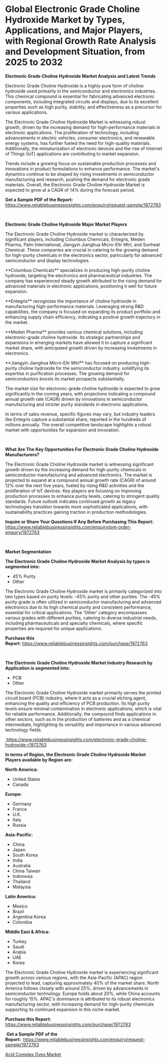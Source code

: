 <p><h1>Global Electronic Grade Choline Hydroxide Market by Types, Applications, and Major Players, with Regional Growth Rate Analysis and Development Situation, from 2025 to 2032</h1></p><p><strong>Electronic Grade Choline Hydroxide Market Analysis and Latest Trends</strong></p>
<p><p>Electronic Grade Choline Hydroxide is a highly pure form of choline hydroxide used primarily in the semiconductor and electronics industries. This chemical compound is essential for fabricating advanced electronic components, including integrated circuits and displays, due to its excellent properties such as high purity, stability, and effectiveness as a precursor for various applications.</p><p>The Electronic Grade Choline Hydroxide Market is witnessing robust growth, driven by the increasing demand for high-performance materials in electronic applications. The proliferation of technology, including advancements in electric vehicles, consumer electronics, and renewable energy systems, has further fueled the need for high-quality materials. Additionally, the miniaturization of electronic devices and the rise of Internet of Things (IoT) applications are contributing to market expansion.</p><p>Trends include a growing focus on sustainable production processes and innovations in product formulations to enhance performance. The market's dynamics continue to be shaped by rising investments in semiconductor manufacturing and research, pushing the demand for electronic grade materials. Overall, the Electronic Grade Choline Hydroxide Market is expected to grow at a CAGR of 14% during the forecast period.</p></p>
<p><strong>Get a Sample PDF of the Report:&nbsp;</strong> <a href="https://www.reliablebusinessinsights.com/enquiry/request-sample/1972763?utm_campaign=2735&utm_medium=2&utm_source=Github&utm_content=ia&utm_term=03042025&utm_id=electronic-grade-choline-hydroxide">https://www.reliablebusinessinsights.com/enquiry/request-sample/1972763</a></p>
<p>&nbsp;</p>
<p><strong>Electronic Grade Choline Hydroxide Major Market Players</strong></p>
<p><p>The Electronic Grade Choline Hydroxide market is characterized by significant players, including Columbus Chemicals, Entegris, Meden Pharma, Palm International, Jiangyin Jianghua Micro-Eltr Mtrl, and Sunheat Chemical. These companies are crucial in catering to the growing demand for high-purity chemicals in the electronics sector, particularly for advanced semiconductor and display technologies.</p><p>**Columbus Chemicals** specializes in producing high-purity choline hydroxide, targeting the electronics and pharmaceutical industries. The company has experienced steady growth attributed to the rising demand for advanced materials in electronic applications, positioning it well for future expansion.</p><p>**Entegris** recognizes the importance of choline hydroxide in manufacturing high-performance materials. Leveraging strong R&D capabilities, the company is focused on expanding its product portfolio and enhancing supply chain efficiency, indicating a positive growth trajectory in the market.</p><p>**Meden Pharma** provides various chemical solutions, including electronic-grade choline hydroxide. Its strategic partnerships and expansions in emerging markets have allowed it to capture a significant market share, with anticipated growth driven by increasing investments in electronics.</p><p>**Jiangyin Jianghua Micro-Eltr Mtrl** has focused on producing high-purity choline hydroxide for the semiconductor industry, solidifying its expertise in purification processes. The growing demand for semiconductors boosts its market prospects substantially.</p><p>The market size for electronic-grade choline hydroxide is expected to grow significantly in the coming years, with projections indicating a compound annual growth rate (CAGR) driven by innovations in semiconductor manufacturing and stricter purity standards in electronic applications.</p><p>In terms of sales revenue, specific figures may vary, but industry leaders like Entegris capture a substantial share, reported in the hundreds of millions annually. The overall competitive landscape highlights a robust market with opportunities for expansion and innovation.</p></p>
<p>&nbsp;</p>
<p><strong>What Are The Key Opportunities For Electronic Grade Choline Hydroxide Manufacturers?</strong></p>
<p><p>The Electronic Grade Choline Hydroxide market is witnessing significant growth driven by the increasing demand for high-purity chemicals in semiconductor manufacturing and advanced electronics. The market is projected to expand at a compound annual growth rate (CAGR) of around 12% over the next five years, fueled by rising R&D activities and the proliferation of IoT devices. Key players are focusing on improving production processes to enhance purity levels, catering to stringent quality standards. Future outlook indicates continued growth as legacy technologies transition towards more sophisticated applications, with sustainability practices gaining traction in production methodologies.</p></p>
<p><strong>Inquire or Share Your Questions If Any Before Purchasing This Report:</strong> <a href="https://www.reliablebusinessinsights.com/enquiry/pre-order-enquiry/1972763?utm_campaign=2735&utm_medium=2&utm_source=Github&utm_content=ia&utm_term=03042025&utm_id=electronic-grade-choline-hydroxide">https://www.reliablebusinessinsights.com/enquiry/pre-order-enquiry/1972763</a></p>
<p>&nbsp;</p>
<p><strong>Market Segmentation</strong></p>
<p><strong>The Electronic Grade Choline Hydroxide Market Analysis by types is segmented into:</strong></p>
<p><ul><li>45% Purity</li><li>Other</li></ul></p>
<p><p>The Electronic Grade Choline Hydroxide market is primarily categorized into two types based on purity levels: -45% purity and other purities. The -45% purity grade is often utilized in semiconductor manufacturing and advanced electronics due to its high chemical purity and consistent performance, essential for critical applications. The 'Other' category encompasses various grades with different purities, catering to diverse industrial needs, including pharmaceuticals and specialty chemicals, where specific properties are required for unique applications.</p></p>
<p><strong>Purchase this Report:&nbsp;</strong><a href="https://www.reliablebusinessinsights.com/purchase/1972763?utm_campaign=2735&utm_medium=2&utm_source=Github&utm_content=ia&utm_term=03042025&utm_id=electronic-grade-choline-hydroxide">https://www.reliablebusinessinsights.com/purchase/1972763</a></p>
<p>&nbsp;</p>
<p><strong>The Electronic Grade Choline Hydroxide Market Industry Research by Application is segmented into:</strong></p>
<p><ul><li>PCB</li><li>Other</li></ul></p>
<p><p>The Electronic Grade Choline Hydroxide market primarily serves the printed circuit board (PCB) industry, where it acts as a crucial etching agent, enhancing the quality and efficiency of PCB production. Its high purity levels ensure minimal contamination in electronic applications, which is vital for reliable performance. Additionally, the compound finds applications in other sectors, such as in the production of batteries and as a chemical intermediate, highlighting its versatility and importance in various advanced technology fields.</p></p>
<p><a href="https://www.reliablebusinessinsights.com/electronic-grade-choline-hydroxide-r1972763?utm_campaign=2735&utm_medium=2&utm_source=Github&utm_content=ia&utm_term=03042025&utm_id=electronic-grade-choline-hydroxide">&nbsp;https://www.reliablebusinessinsights.com/electronic-grade-choline-hydroxide-r1972763</a></p>
<p><strong>In terms of Region, the Electronic Grade Choline Hydroxide Market Players available by Region are:</strong></p>
<p>
    <p> <strong> North America: </strong>
        <ul>
            <li>United States</li>
            <li>Canada</li>
        </ul>
        </p> 
    <p> <strong> Europe: </strong>
        <ul>
            <li>Germany</li>
            <li>France</li>
            <li>U.K.</li>
            <li>Italy</li>
            <li>Russia</li>
        </ul>
        </p> 
    <p> <strong> Asia-Pacific: </strong>
        <ul>
            <li>China</li>
            <li>Japan</li>
            <li>South Korea</li>
            <li>India</li>
            <li>Australia</li>
            <li>China Taiwan</li>
            <li>Indonesia</li>
            <li>Thailand</li>
            <li>Malaysia</li>
        </ul>
        </p> 
    <p> <strong> Latin America: </strong>
        <ul>
            <li>Mexico</li>
            <li>Brazil</li>
            <li>Argentina Korea</li>
            <li>Colombia</li>
        </ul>
        </p> 
    <p> <strong> Middle East & Africa: </strong>
        <ul>
            <li>Turkey</li>
            <li>Saudi</li>
            <li>Arabia</li>
            <li>UAE</li>
            <li>Korea</li>
        </ul>
    </p>
    </p>
<p><p>The Electronic Grade Choline Hydroxide market is experiencing significant growth across various regions, with the Asia-Pacific (APAC) region projected to lead, capturing approximately 40% of the market share. North America follows closely with around 25%, driven by advancements in semiconductor technology. Europe holds about 20%, while China accounts for roughly 15%. APAC's dominance is attributed to its robust electronics manufacturing sector, with increasing demand for high-purity chemicals supporting its continued expansion in this niche market.</p></p>
<p><strong>Purchase this Report: </strong><a href="https://www.reliablebusinessinsights.com/purchase/1972763?utm_campaign=2735&utm_medium=2&utm_source=Github&utm_content=ia&utm_term=03042025&utm_id=electronic-grade-choline-hydroxide">https://www.reliablebusinessinsights.com/purchase/1972763</a></p>
<p>&nbsp;<strong>Get a Sample PDF of the Report:&nbsp;&nbsp;</strong><a href="https://www.reliablebusinessinsights.com/enquiry/request-sample/1972763?utm_campaign=2735&utm_medium=2&utm_source=Github&utm_content=ia&utm_term=03042025&utm_id=electronic-grade-choline-hydroxide">https://www.reliablebusinessinsights.com/enquiry/request-sample/1972763</a></p>
<p><strong></strong></p>
<p><p><a href="https://github.com/phephezxnf/Market-Research-Report-List-1/blob/main/acid-complex-dyes-market.md?utm_campaign=2735&utm_medium=2&utm_source=Github&utm_content=ia&utm_term=03042025&utm_id=electronic-grade-choline-hydroxide">Acid Complex Dyes Market</a></p></p>
